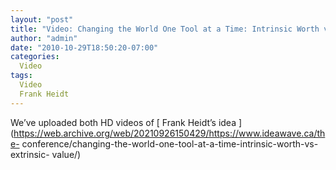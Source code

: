 ```yaml
---
layout: "post"
title: "Video: Changing the World One Tool at a Time: Intrinsic Worth vs. Extrinsic Value"
author: "admin"
date: "2010-10-29T18:50:20-07:00"
categories:
  Video
tags: 
  Video
  Frank Heidt
---
```


We’ve uploaded both HD videos of [ Frank Heidt’s idea
](https://web.archive.org/web/20210926150429/https://www.ideawave.ca/the-
conference/changing-the-world-one-tool-at-a-time-intrinsic-worth-vs-extrinsic-
value/)


[//]: # (Retrieved from https://web.archive.org/web/20211018022427/https://www.ideawave.ca/video-changing-the-world-one-tool-at-a-time-intrinsic-worth-vs-extrinsic-value/)